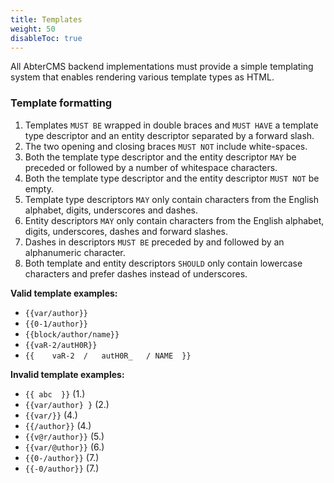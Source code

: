 ```yaml
---
title: Templates
weight: 50
disableToc: true
---
```


All AbterCMS backend implementations must provide a simple templating system that enables rendering various template types as HTML.

### Template formatting

1. Templates `MUST BE` wrapped in double braces and `MUST HAVE` a template type descriptor and an entity descriptor separated by a forward slash.
2. The two opening and closing braces `MUST NOT` include white-spaces.
3. Both the template type descriptor and the entity descriptor `MAY` be preceded or followed by a number of whitespace characters.
4. Both the template type descriptor and the entity descriptor `MUST NOT` be empty.
5. Template type descriptors `MAY` only contain characters from the English alphabet, digits, underscores and dashes.
6. Entity descriptors `MAY` only contain characters from the English alphabet, digits, underscores, dashes and forward slashes.
7. Dashes in descriptors `MUST BE` preceded by and followed by an alphanumeric character.
8. Both template and entity descriptors `SHOULD` only contain lowercase characters and prefer dashes instead of underscores.

**Valid template examples:**

- `{{var/author}}`
- `{{0-1/author}}`
- `{{block/author/name}}`
- `{{vaR-2/autH0R}}`
- `{{    vaR-2  /   autH0R_   / NAME  }}`

**Invalid template examples:**

- `{{ abc  }}` (1.)
- `{{var/author} }` (2.)
- `{{var/}}` (4.)
- `{{/author}}` (4.)
- `{{v@r/author}}` (5.)
- `{{var/@uthor}}` (6.)
- `{{0-/author}}` (7.)
- `{{-0/author}}` (7.)

